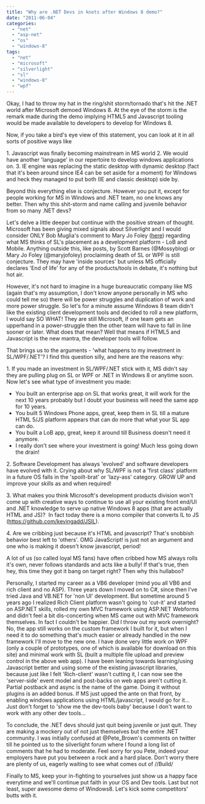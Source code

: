 ```yaml
---
title: "Why are .NET Devs in knots after Windows 8 demo?"
date: "2011-06-04"
categories: 
  - "net"
  - "asp-net"
  - "os"
  - "windows-8"
tags: 
  - "net"
  - "microsoft"
  - "silverlight"
  - "sl"
  - "windows-8"
  - "wpf"
---
```


Okay, I had to throw my hat in the ring/shit storm/tornado that's hit the .NET world after Microsoft demoed Windows 8. At the eye of the storm is the remark made during the demo implying HTML5 and Javascript tooling would be made available to developers to develop for Windows 8.

Now, if you take a bird's eye view of this statement, you can look at it in all sorts of positive ways like

1\. Javascript was finally becoming mainstream in MS world 2. We would have another 'language' in our repertoire to develop windows applications on. 3. IE engine was replacing the static desktop with dynamic desktop (fact that it's been around since IE4 can be set aside for a moment) for Windows and heck they managed to put both (IE and classic desktop) side by.

Beyond this everything else is conjecture. However you put it, except for people working for MS in Windows and .NET team, no one knows any better. Then why this shit-storm and name calling and juvenile behavior from so many .NET devs?

Let's delve a little deeper but continue with the positive stream of thought. Microsoft has been giving mixed signals about Silverlight and I would consider ONLY Bob Muglia's comment to Mary Jo Foley ([here](http://www.zdnet.com/blog/microsoft/microsoft-our-strategy-with-silverlight-has-shifted/7834 "Bob Muglia's interview with Mary Jo Foley")) regarding what MS thinks of SL's placement as a development platform - LoB and Mobile. Anything outside this, like posts, by Scott Barnes (@Mossyblog) or Mary Jo Foley (@maryjofoley) proclaiming death of SL or WPF is still conjecture. They may have 'inside sources' but unless MS officially declares 'End of life' for any of the products/tools in debate, it's nothing but hot air.

However, it's not hard to imagine in a huge bureaucratic company like MS (again that's my assumption, I don't know anyone personally in MS who could tell me so) there will be power struggles and duplication of work and more power struggle. So let's for a minute assume Windows 8 team didn't like the existing client development tools and decided to roll a new platform, I would say SO WHAT! They are still Microsoft, if one team gets an upperhand in a power-struggle then the other team will have to fall in line sooner or later. What does that mean? Well that means if HTML5 and Javascript is the new mantra, the developer tools will follow.

That brings us to the arguments - 'what happens to my investment in SL/WPF/.NET'? I find this question silly, and here are the reasons why:

1\. If you made an investment in SL/WPF/.NET stick with it, MS didn't say they are pulling plug on SL or WPF or .NET in Windows 8 or anytime soon. Now let's see what type of investment you made:

- You built an enterprise app on SL that works great, it will work for the next 10 years probably but I doubt your business will need the same app for 10 years.
- You built 5 Windows Phone apps, great, keep them in SL till a mature HTML 5/JS platform appears that can do more that what your SL app can do.
- You built a LoB app, great, keep it around till Business doesn't need it anymore.
- I really don't see where your investment is going! Much less going down the drain!

2\. Software Development has always 'evolved' and software developers have evolved with it. Crying about why SL/WPF is not a 'first class' platform in a future OS falls in the 'spoilt-brat' or 'lazy-ass' category. GROW UP and improve your skills as and when required!

3\. What makes you think Microsoft's development products division won't come up with creative ways to continue to use all your existing front end/UI and .NET knowledge to serve up native Windows 8 apps (that are actually HTML and JS)?  In fact today there is a mono compiler that converts IL to JS (https://github.com/kevingadd/JSIL).

4\. Are we cribbing just because it's HTML and javascript? That's snobbish behavior best left to 'others'. OMG JavaScript! is just not an argument and one who is making it doesn't know javascript, period!

A lot of us (so called loyal MS fans) have often cribbed how MS always rolls it's own, never follows standards and acts like a bully! If that's true, then hey, this time they got it bang on target right? Then why this hullaboo?

Personally, I started my career as a VB6 developer (mind you all VB6 and rich client and no ASP). Three years down I moved on to C#, since then I've tried Java and VB.NET for 'non UI' development. But sometime around 5 years ago I realized Rich Client platform wasn't going to 'cut-it' and started on ASP.NET skills, rolled my own MVC framework using ASP.NET Webforms and didn't feel a bit dis-concerting when MS came out with MVC framework themselves. In fact I couldn't be happier. Did I throw out my work overnight? No, the app still works on the custom framework I built for it, but when I need it to do something that's much easier or already handled in the new framework I'll move to the new one. I have done very little work on WPF (only a couple of prototypes, one of which is available for download on this site) and minimal work with SL (built a multiple file upload and preview control in the above web app). I have been leaning towards learning/using Javascript better and using some of the existing javascript libraries, because just like I felt 'Rich-client' wasn't cutting it, I can now see the 'server-side' event model and post-backs on web apps aren't cutting it. Partial postback and async is the name of the game. Doing it without plugins is an added bonus. If MS just upped the ante on that front, by enabling windows applications using HTML/javascript, I would go for it... Just don't forget to 'show me the dev-tools baby' because I don't want to work with any other dev tools...

To conclude, the .NET devs should just quit being juvenile or just quit. They are making a mockery out of not just themselves but the entire .NET community. I was initially confused at @Pete\_Brown's comments on twitter till he pointed us to the silverlight forum where I found a long list of comments that he had to moderate. Feel sorry for you Pete, indeed your employers have put you between a rock and a hard place. Don't worry there are plenty of us, eagerly waiting to see what comes out of //Build/

Finally to MS, keep your in-fighting to yourselves just show us a happy face everytime and we'll continue put faith in your OS and Dev tools. Last but not least, super awesome demo of Windows8. Let's kick some competitors' butts with it.
